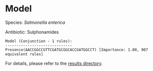 
# Model

Species: *Salmonella enterica*

Antibiotic: Sulphonamides

```
Model (Conjunction - 1 rules):
------------------------------
Presence(AACCGGCCGTTCGATGCGGCACCGATGGCCT) [Importance: 1.00, 907 equivalent rules]

```

For details, please refer to the [results directory](../../../../../results/scm_b/salmonella%20enterica/sulphonamides/repeat_5/).

